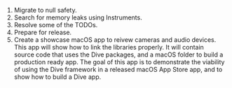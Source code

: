 1. Migrate to null safety.
1. Search for memory leaks using Instruments.
1. Resolve some of the TODOs.
1. Prepare for release.
1. Create a showcase macOS app to reivew cameras and audio devices. This app
will show how to link the libraries properly. It will contain source code that
uses the Dive packages, and a macOS folder to build a production ready app. The
goal of this app is to demonstrate the viability of using the Dive framework
in a released macOS App Store app, and to show how to build a Dive app.
